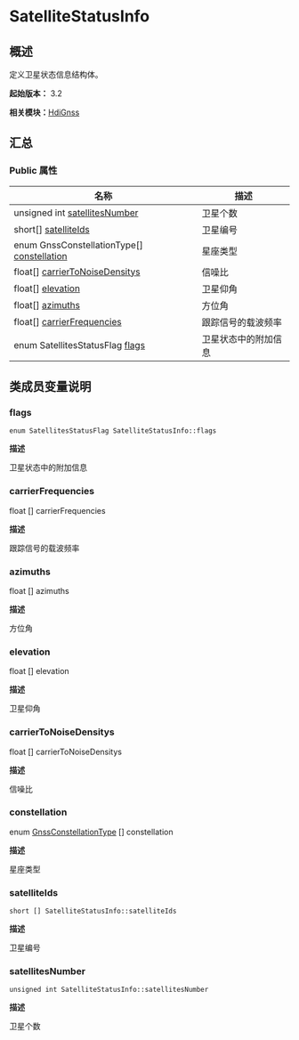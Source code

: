 # SatelliteStatusInfo


## 概述

定义卫星状态信息结构体。

**起始版本：** 3.2

**相关模块：**[HdiGnss](_hdi_gnss.md)


## 汇总


### Public 属性

| 名称 | 描述 | 
| -------- | -------- |
| unsigned int [satellitesNumber](#satellitesnumber) | 卫星个数 | 
| short[] [satelliteIds](#satelliteids) | 卫星编号 | 
| enum GnssConstellationType[] [constellation](#constellation) | 星座类型 | 
| float[] [carrierToNoiseDensitys](#carriertonoisedensitys) | 信噪比 | 
| float[] [elevation](#elevation) | 卫星仰角 | 
| float[] [azimuths](#azimuths) | 方位角 | 
| float[] [carrierFrequencies](#carrierfrequencies) | 跟踪信号的载波频率 | 
| enum SatellitesStatusFlag [flags](#flags) | 卫星状态中的附加信息 | 


## 类成员变量说明


### flags

```
enum SatellitesStatusFlag SatelliteStatusInfo::flags
```

**描述**

卫星状态中的附加信息


### carrierFrequencies

float [] carrierFrequencies

**描述**

跟踪信号的载波频率


### azimuths

float [] azimuths

**描述**

方位角


### elevation

float [] elevation

**描述**

卫星仰角


### carrierToNoiseDensitys

float [] carrierToNoiseDensitys

**描述**

信噪比


### constellation

enum [GnssConstellationType](_hdi_gnss.md#gnssconstellationtype) [] constellation

**描述**

星座类型


### satelliteIds

```
short [] SatelliteStatusInfo::satelliteIds
```

**描述**

卫星编号


### satellitesNumber

```
unsigned int SatelliteStatusInfo::satellitesNumber
```

**描述**

卫星个数

